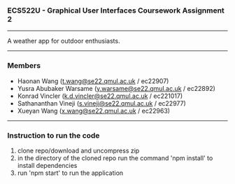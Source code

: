 ### ECS522U - Graphical User Interfaces Coursework Assignment 2
---
A weather app for outdoor enthusiasts.

---
### Members
- Haonan Wang (t.wang@se22.qmul.ac.uk / ec22907)
- Yusra Abubaker Warsame (y.warsame@se22.qmul.ac.uk / ec22892)
- Konrad Vincler (k.d.vincler@se22.qmul.ac.uk / ec221017)
- Sathananthan Vineji (s.vineji@se22.qmul.ac.uk / ec22977)
- Xueyan Wang (x.wang@se22.qmul.ac.uk / ec22963)

---

### Instruction to run the code
1. clone repo/download and uncompress zip
2. in the directory of the cloned repo run the command 'npm install' to install dependencies
3. run 'npm start' to run the application
